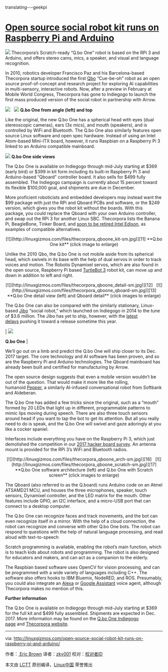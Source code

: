 translating---geekpi

# [Open source social robot kit runs on Raspberry Pi and Arduino][22]



![](http://linuxgizmos.com/files/thecorpora_qboone-thm.jpg)
Thecorpora’s Scratch-ready “Q.bo One” robot is based on the RPi 3 and Arduino, and offers stereo cams, mics, a speaker, and visual and language recognition.

In 2010, robotics developer Francisco Paz and his Barcelona-based Thecorpora startup introduced the first [Qbo][6] “Cue-be-oh” robot as an open source proof-of-concept and research project for exploring AI capabilities in multi-sensory, interactive robots. Now, after a preview in February at Mobile World Congress, Thecorpora has gone to Indiegogo to launch the first mass produced version of the social robot in partnership with Arrow.


 [![](http://linuxgizmos.com/files/thecorpora_qboone-sm.jpg)][7]   [![](http://linuxgizmos.com/files/thecorpora_qboone2-sm.jpg)][8] 
**Q.bo One from angle (left) and top**


Like the original, the new Q.bo One has a spherical head with eyes (dual stereoscopic cameras), ears (3x mics), and mouth (speakers), and is controlled by WiFi and Bluetooth. The Q.bo One also similarly features open source Linux software and open spec hardware. Instead of using an Intel Atom-based Mini-ITX board, however, it runs Raspbian on a Raspberry Pi 3 linked to an Arduino compatible mainboard.


 [![](http://linuxgizmos.com/files/thecorpora_qboone_side-sm.jpg)][9] 
**Q.bo One side views**


The Q.bo One is available on Indiegogo through mid-July starting at $369 (early bird) or $399 in kit form including its built-in Raspberry Pi 3 and Arduino-based “Qboard” controller board. It also sells for $499 fully assembled. The Indiegogo campaign is currently about 15 percent toward its flexible $100,000 goal, and shipments are due in December.

More proficient roboticists and embedded developers may instead want the $99 package with just the RPi and Qboard PCBs and software, or the $249 version, which gives you the robot kit without the boards. With this package, you could replace the Qboard with your own Arduino controller, and swap out the RPi 3 for another Linux SBC. Thecorpora lists the Banana Pi, BeagleBone, Tinker Board, and [soon to be retired Intel Edison][10], as examples of compatible alternatives.

<center>
 [![](http://linuxgizmos.com/files/thecorpora_qboone_kit-sm.jpg)][11] 
**Q.bo One kit**
(click image to enlarge)
</center>

Unlike the 2010 Qbo, the Q.bo One is not mobile aside from its spherical head, which swivels in its base with the help of dual servos in order to track voices and motion. The Robotis Dynamixel servos, which are also found in the open source, Raspberry Pi based [TurtleBot 3][23] robot kit, can move up and down in addition to left and right.

<center>
 [![](http://linuxgizmos.com/files/thecorpora_qboone_detail-sm.jpg)][12]   [![](http://linuxgizmos.com/files/thecorpora_qboone_qboard-sm.jpg)][13] 
**Q.bo One detail view (left) and Qboard detail**
(click images to enlarge)
</center>

The Q.bo One can also be compared with the similarly stationary, Linux-based [Jibo][24] “social robot,” which launched on Indiegogo in 2014 to the tune of $3.6 million. The Jibo has yet to ship, however, with the [latest delays][25] pushing it toward a release sometime this year.

| 
![](http://linuxgizmos.com/files/thecorpora_qboone_mouth.jpg)

**Q.bo One** |

We’ll go out on a limb and predict the Q.bo One will ship closer to its Dec. 2017 target. The core technology and AI software has been proven, and so are the Raspberry Pi and Arduino technologies. The Qboard mainboard has already been built and certified for manufacturing by Arrow.

The open source design suggests that even a mobile version wouldn’t be out of the question. That would make it more like the rolling, humanoid [Pepper][14], a similarly AI-infused conversational robot from Softbank and Aldeberan.

The Q.bo One has added a few tricks since the original, such as a “mouth” formed by 20 LEDs that light up in different, programmable patterns to mimic lips moving during speech. There are also three touch sensors around head if you want to tap the bot to get its attention. But all you really need to do is speak, and the Q.bo One will swivel and gaze adoringly at you like a cocker spaniel.

Interfaces include everything you have on the Raspberry Pi 3, which just demolished the competition in our [2017 hacker board survey][15]. An antenna mount is provided for the RPi 3’s WiFi and Bluetooth radios.

<center>
 [![](http://linuxgizmos.com/files/thecorpora_qboone_arch-sm.jpg)][16]   [![](http://linuxgizmos.com/files/thecorpora_qboone_scratch-sm.jpg)][17] 
**Q.bo One software architecture (left) and Q.bo One with Scratch screen**
(click images to enlarge)
</center>

The Qboard (also referred to as the Q.board) runs Arduino code on an Atmel ATSAMD21 MCU, and houses the three microphones, speaker, touch sensors, Dynamixel controller, and the LED matrix for the mouth. Other features include GPIO, an I2C interface, and a micro-USB port that can connect to a desktop computer.

The Q.bo One can recognize faces and track movements, and the bot can even recognize itself in a mirror. With the help of a cloud connection, the robot can recognize and converse with other Q.bo One bots. The robot can respond to questions with the help of natural language processing, and read aloud with text-to-speech

Scratch programming is available, enabling the robot’s main function, which is to teach kids about robots and programming. The robot is also designed for educators and makers, and can act as a companion to the elderly.

The Raspbian based software uses OpenCV for vision processing, and can be programmed with a wide variety of languages including C++. The software also offers hooks to IBM Bluemix, NodeRED, and ROS. Presumably, you could also integrate an [Alexa][18] or [Google Assistant][19] voice agent, although Thecorpora makes no mention of this.



**Further information**

The Q.bo One is available on Indiegogo through mid-July starting at $369 for the full kit and $499 fully assembled. Shipments are expected in Dec. 2017\. More information may be found on the [Q.bo One Indiegogo page][20] and [Thecorpora website][21].

--------------------------------------------------------------------------------

via: http://linuxgizmos.com/open-source-social-robot-kit-runs-on-raspberry-pi-and-arduino/

作者：[ Eric Brown][a]
译者：[zky001](https://github.com/zky001)
校对：[校对者ID](https://github.com/校对者ID)

本文由 [LCTT](https://github.com/LCTT/TranslateProject) 原创编译，[Linux中国](https://linux.cn/) 荣誉推出

[a]:http://linuxgizmos.com/open-source-social-robot-kit-runs-on-raspberry-pi-and-arduino/
[1]:http://twitter.com/share?url=http://linuxgizmos.com/open-source-social-robot-kit-runs-on-raspberry-pi-and-arduino/&text=Open+source+social+robot+kit+runs+on+Raspberry+Pi+and+Arduino+
[2]:https://plus.google.com/share?url=http://linuxgizmos.com/open-source-social-robot-kit-runs-on-raspberry-pi-and-arduino/
[3]:http://www.facebook.com/sharer.php?u=http://linuxgizmos.com/open-source-social-robot-kit-runs-on-raspberry-pi-and-arduino/
[4]:http://www.linkedin.com/shareArticle?mini=true&url=http://linuxgizmos.com/open-source-social-robot-kit-runs-on-raspberry-pi-and-arduino/
[5]:http://reddit.com/submit?url=http://linuxgizmos.com/open-source-social-robot-kit-runs-on-raspberry-pi-and-arduino/&title=Open%20source%20social%20robot%20kit%20runs%20on%20Raspberry%20Pi%20and%20Arduino
[6]:http://linuxdevices.linuxgizmos.com/open-source-robot-is-all-eyes/
[7]:http://linuxgizmos.com/files/thecorpora_qboone.jpg
[8]:http://linuxgizmos.com/files/thecorpora_qboone2.jpg
[9]:http://linuxgizmos.com/files/thecorpora_qboone_side.jpg
[10]:http://linuxgizmos.com/intel-pulls-the-plug-on-its-joule-edison-and-galileo-boards/
[11]:http://linuxgizmos.com/files/thecorpora_qboone_kit.jpg
[12]:http://linuxgizmos.com/files/thecorpora_qboone_detail.jpg
[13]:http://linuxgizmos.com/files/thecorpora_qboone_qboard.jpg
[14]:http://linuxgizmos.com/worlds-first-emotional-robot-runs-linux/
[15]:http://linuxgizmos.com/2017-hacker-board-survey-raspberry-pi-still-rules-but-x86-sbcs-make-gains/
[16]:http://linuxgizmos.com/files/thecorpora_qboone_arch.jpg
[17]:http://linuxgizmos.com/files/thecorpora_qboone_scratch.jpg
[18]:http://linuxgizmos.com/how-to-add-alexa-to-your-raspberry-pi-3-gizmo/
[19]:http://linuxgizmos.com/free-raspberry-pi-voice-kit-taps-google-assistant-sdk/
[20]:https://www.indiegogo.com/projects/q-bo-one-an-open-source-robot-for-everyone#/
[21]:http://thecorpora.com/
[22]:http://linuxgizmos.com/open-source-social-robot-kit-runs-on-raspberry-pi-and-arduino/
[23]:http://linuxgizmos.com/ubuntu-driven-turtlebot-gets-a-major-rev-with-a-pi-or-joule-in-the-drivers-seat/
[24]:http://linuxgizmos.com/cheery-social-robot-owes-it-all-to-its-inner-linux/
[25]:https://www.slashgear.com/jibo-delayed-to-2017-as-social-robot-hits-more-hurdles-20464725/
